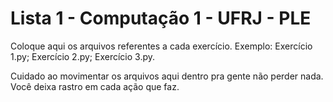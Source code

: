 # Lista 1 - Computação 1 - UFRJ - PLE

Coloque aqui os arquivos referentes a cada exercício. Exemplo: Exercício 1.py; Exercício 2.py; Exercício 3.py.

Cuidado ao movimentar os arquivos aqui dentro pra gente não perder nada. Você deixa rastro em cada ação que faz. 




